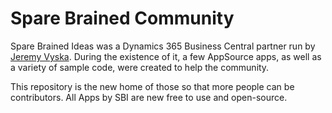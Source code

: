 # Spare Brained Community

Spare Brained Ideas was a Dynamics 365 Business Central partner run by [Jeremy Vyska](https://github.com/JeremyVyska).  During the existence of it, a few AppSource apps, as well as a variety of sample code, were created to help the community.

This repository is the new home of those so that more people can be contributors.  All Apps by SBI are new free to use and open-source.